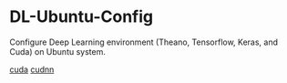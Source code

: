 # DL-Ubuntu-Config
Configure Deep Learning environment (Theano, Tensorflow, Keras, and Cuda) on Ubuntu system.

[cuda](https://developer.nvidia.com/cuda-downloads)
[cudnn](https://developer.nvidia.com/rdp/cudnn-archive)
